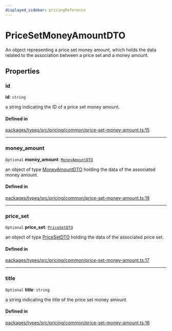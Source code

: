 ```yaml
---
displayed_sidebar: pricingReference
---
```


# PriceSetMoneyAmountDTO

An object representing a price set money amount, which holds the data related to the association between a price set and a money amount.

## Properties

### id

 **id**: `string`

a string indicating the ID of a price set money amount.

#### Defined in

[packages/types/src/pricing/common/price-set-money-amount.ts:15](https://github.com/medusajs/medusa/blob/daea35fe73/packages/types/src/pricing/common/price-set-money-amount.ts#L15)

___

### money\_amount

 `Optional` **money\_amount**: [`MoneyAmountDTO`](MoneyAmountDTO.md)

an object of type [MoneyAmountDTO](MoneyAmountDTO.md) holding the data of the associated money amount.

#### Defined in

[packages/types/src/pricing/common/price-set-money-amount.ts:18](https://github.com/medusajs/medusa/blob/daea35fe73/packages/types/src/pricing/common/price-set-money-amount.ts#L18)

___

### price\_set

 `Optional` **price\_set**: [`PriceSetDTO`](PriceSetDTO.md)

an object of type [PriceSetDTO](PriceSetDTO.md) holding the data of the associated price set.

#### Defined in

[packages/types/src/pricing/common/price-set-money-amount.ts:17](https://github.com/medusajs/medusa/blob/daea35fe73/packages/types/src/pricing/common/price-set-money-amount.ts#L17)

___

### title

 `Optional` **title**: `string`

a string indicating the title of the price set money amount.

#### Defined in

[packages/types/src/pricing/common/price-set-money-amount.ts:16](https://github.com/medusajs/medusa/blob/daea35fe73/packages/types/src/pricing/common/price-set-money-amount.ts#L16)
